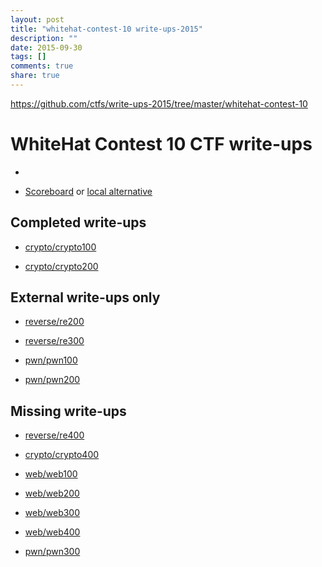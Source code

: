 ```yaml
---
layout: post
title: "whitehat-contest-10 write-ups-2015"
description: ""
date: 2015-09-30
tags: []
comments: true
share: true
---
```


https://github.com/ctfs/write-ups-2015/tree/master/whitehat-contest-10

  

# WhiteHat Contest 10 CTF write-ups

  

* <TODO>

* [Scoreboard](TODO) or [local alternative](TODOLOCAL)

  

## Completed write-ups

  

* [crypto/crypto100](crypto/crypto100)

* [crypto/crypto200](crypto/crypto200)

  

## External write-ups only

  

* [reverse/re200](reverse/re200)

* [reverse/re300](reverse/re300)

* [pwn/pwn100](pwn/pwn100)

* [pwn/pwn200](pwn/pwn200)

  

## Missing write-ups

  

* [reverse/re400](reverse/re400)

* [crypto/crypto400](crypto/crypto400)

* [web/web100](web/web100)

* [web/web200](web/web200)

* [web/web300](web/web300)

* [web/web400](web/web400)

* [pwn/pwn300](pwn/pwn300)

  

  

